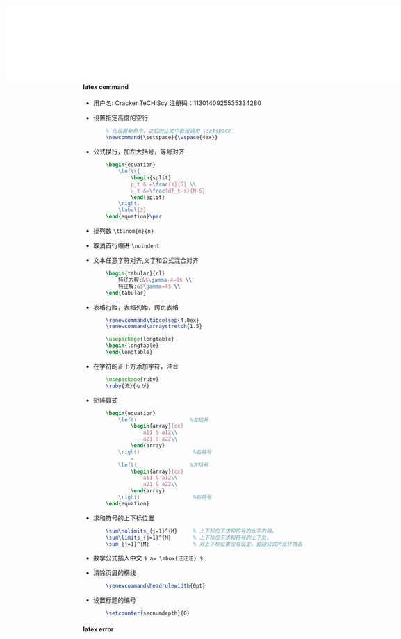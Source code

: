 <div id="navifation" class='headbar'>
    <iframe align="center" width="100%" height="170" src="others_show.html"  frameborder="no" border="0" marginwidth="0" marginheight="0" scrolling="no"></iframe>
</div>
<style>
    .headbar{
        text-align:center;
        width:100%;
        left: 50;
        position: fixed; /*固定在顶部*/
        top: 50;/*离顶部的距离为0*/
        background:rgb(255,255,255);
        }
    .iframe{
        /* margin:0 auto; */
        margin-left:50;
    }
</style>

<!-- ___________________________________________ -->
<!-- ___________________________________________ -->

<br/> 
<br/> 
<br/> 
<br/> 
<br/> 

# latex

#### latex command

* 用户名: Cracker TeCHiScy  注册码：1130140925535334280

* 设置指定高度的空行
    ```latex
        % 先设置新命令，之后的正文中直接调用 \setspace
	    \newcommand{\setspace}{\vspace{4ex}}
    ```  

* 公式换行，加左大括号，等号对齐
    ```latex
        \begin{equation}
            \left\{
                \begin{split}
                p_t & =\frac{s}{S} \\
                u_t &=\frac{df_t-s}{N-S}
                \end{split}
            \right.
            \label{2}
        \end{equation}\par
    ```  

* 排列数 ``\tbinom{m}{n} ``
* 取消首行缩进 ``\noindent``

* 文本任意字符对齐,文字和公式混合对齐
    ```latex
        \begin{tabular}{rl}
            特征方程:&$\gamma-4=0$ \\
            特征解:&$\gamma=4$ \\
        \end{tabular}
    ```  

* 表格行距，表格列距，跨页表格
    ```latex
        \renewcommand\tabcolsep{4.0ex}
        \renewcommand\arraystretch{1.5}

        \usepackage{longtable}
        \begin{longtable}
        \end{longtable}
    ```  

* 在字符的正上方添加字符，注音
    ```latex
        \usepackage{ruby}
        \ruby{流}{なが}
    ```  

* 矩阵算式
    ```latex
        \begin{equation}
            \left(                 %左括号
                \begin{array}{cc}  
                    a11 & a12\\  
                    a21 & a22\\ 
                \end{array}
            \right)                 %右括号
                =
            \left(                 %左括号
                \begin{array}{cc}   
                    a11 & a12\\  
                    a21 & a22\\  
                \end{array}
            \right)                 %右括号
        \end{equation}
    ```  

* 求和符号的上下标位置
    ```latex
        \sum\nolimits_{j=1}^{M}     % 上下标位于求和符号的水平右端，
        \sum\limits_{j=1}^{M}       % 上下标位于求和符号的上下处，
        \sum_{j=1}^{M}              % 对上下标位置没有设定，会随公式所处环境自动调整
    ```  

* 数学公式插入中文 ``$ a= \mbox{汪汪汪} $``

* 清除页眉的横线
    ```latex
        \renewcommand\headrulewidth{0pt}  
    ``` 

* 设置标题的编号
    ```latex
        \setcounter{secnumdepth}{0}  
    ``` 
#### latex error

